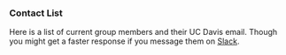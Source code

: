 ### Contact List

Here is a list of current group members and their UC Davis email. 
Though you might get a faster response if you message them on [Slack](https://github.com/kul-group/Group-Handbook/blob/master/Account%20Setup.md#account-setup).

